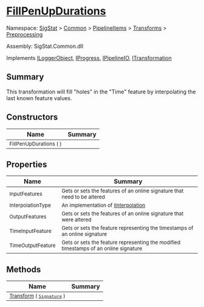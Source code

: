 # [FillPenUpDurations](./FillPenUpDurations.md)

Namespace: [SigStat]() > [Common](./../../../README.md) > [PipelineItems]() > [Transforms]() > [Preprocessing](./README.md)

Assembly: SigStat.Common.dll

Implements [ILoggerObject](./../../../ILoggerObject.md), [IProgress](./../../../Helpers/IProgress.md), [IPipelineIO](./../../../Pipeline/IPipelineIO.md), [ITransformation](./../../../ITransformation.md)

## Summary
This transformation will fill "holes" in the "Time" feature by interpolating the last known  feature values.

## Constructors

| Name | Summary | 
| --- | --- | 
| <sub>FillPenUpDurations (  )</sub><div style="z-index: 1; position: absolute;"><img width=200 style="max-height:100%;max-width:100%;"/></div>| <sub></sub>| <br>


## Properties

| Name | Summary | 
| --- | --- | 
| <sub>InputFeatures</sub><div style="z-index: 1; position: absolute;"><img width=200 style="max-height:100%;max-width:100%;"/></div>| <sub>Gets or sets the features of an online signature that need to be altered</sub>| <br>
| <sub>InterpolationType</sub><div style="z-index: 1; position: absolute;"><img width=200 style="max-height:100%;max-width:100%;"/></div>| <sub>An implementation of [IInterpolation](https://github.com/hargitomi97/sigstat/blob/master/docs/md/SigStat/Common/PipelineItems/Transforms/Preprocessing/IInterpolation.md)</sub>| <br>
| <sub>OutputFeatures</sub><div style="z-index: 1; position: absolute;"><img width=200 style="max-height:100%;max-width:100%;"/></div>| <sub>Gets or sets the features of an online signature that were altered</sub>| <br>
| <sub>TimeInputFeature</sub><div style="z-index: 1; position: absolute;"><img width=200 style="max-height:100%;max-width:100%;"/></div>| <sub>Gets or sets the feature representing the timestamps of an online signature</sub>| <br>
| <sub>TimeOutputFeature</sub><div style="z-index: 1; position: absolute;"><img width=200 style="max-height:100%;max-width:100%;"/></div>| <sub>Gets or sets the feature representing the modified timestamps of an online signature</sub>| <br>


## Methods

| Name | Summary | 
| --- | --- | 
| <sub>[Transform](./Methods/FillPenUpDurations-100663741.md) ( [`Signature`](./../../../Signature.md) )</sub><div style="z-index: 1; position: absolute;"><img width=200 style="max-height:100%;max-width:100%;"/></div>| <sub></sub>| <br>


